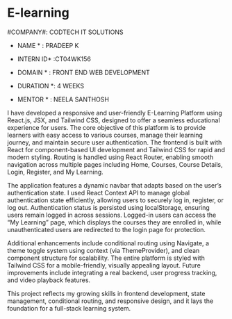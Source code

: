 # E-learning #

#COMPANY#: CODTECH IT SOLUTIONS

* NAME * : PRADEEP K

* INTERN ID* :CT04WK156

* DOMAIN * : FRONT END WEB DEVELOPMENT

* DURATION *: 4 WEEKS

* MENTOR * : NEELA SANTHOSH

I have developed a responsive and user-friendly E-Learning Platform using React.js, JSX, and Tailwind CSS, designed to offer a seamless educational experience for users. The core objective of this platform is to provide learners with easy access to various courses, manage their learning journey, and maintain secure user authentication. The frontend is built with React for component-based UI development and Tailwind CSS for rapid and modern styling. Routing is handled using React Router, enabling smooth navigation across multiple pages including Home, Courses, Course Details, Login, Register, and My Learning.

The application features a dynamic navbar that adapts based on the user’s authentication state. I used React Context API to manage global authentication state efficiently, allowing users to securely log in, register, or log out. Authentication status is persisted using localStorage, ensuring users remain logged in across sessions. Logged-in users can access the “My Learning” page, which displays the courses they are enrolled in, while unauthenticated users are redirected to the login page for protection.

Additional enhancements include conditional routing using Navigate, a theme toggle system using context (via ThemeProvider), and clean component structure for scalability. The entire platform is styled with Tailwind CSS for a mobile-friendly, visually appealing layout. Future improvements include integrating a real backend, user progress tracking, and video playback features.

This project reflects my growing skills in frontend development, state management, conditional routing, and responsive design, and it lays the foundation for a full-stack learning system.
